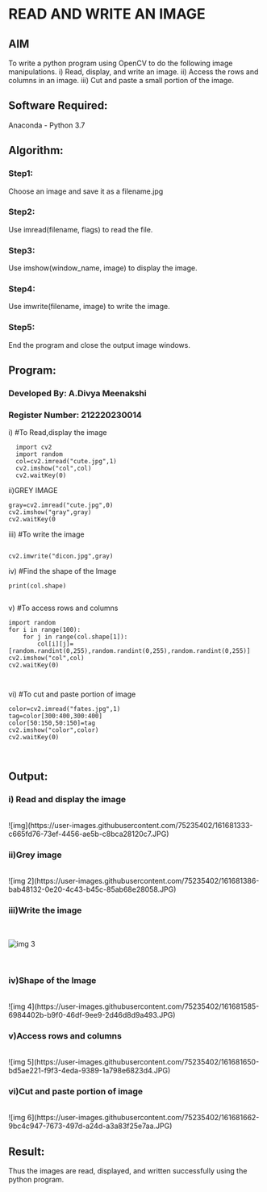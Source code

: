 # READ AND WRITE AN IMAGE
## AIM
To write a python program using OpenCV to do the following image manipulations.
i) Read, display, and write an image.
ii) Access the rows and columns in an image.
iii) Cut and paste a small portion of the image.

## Software Required:
Anaconda - Python 3.7
## Algorithm:
### Step1:
Choose an image and save it as a filename.jpg
### Step2:
Use imread(filename, flags) to read the file.
### Step3:
Use imshow(window_name, image) to display the image.
### Step4:
Use imwrite(filename, image) to write the image.
### Step5:
End the program and close the output image windows.
## Program:
### Developed By: A.Divya Meenakshi
### Register Number: 212220230014
i) #To Read,display the image
```
  import cv2
  import random
  col=cv2.imread("cute.jpg",1)
  cv2.imshow("col",col)
  cv2.waitKey(0)

```
ii)GREY IMAGE
```
gray=cv2.imread("cute.jpg",0)
cv2.imshow("gray",gray)
cv2.waitKey(0
```
iii) #To write the image
```

cv2.imwrite("dicon.jpg",gray)

```
iv) #Find the shape of the Image
```
print(col.shape)


```
v) #To access rows and columns

```
import random
for i in range(100):
    for j in range(col.shape[1]):
        col[i][j]=[random.randint(0,255),random.randint(0,255),random.randint(0,255)]
cv2.imshow("col",col)
cv2.waitKey(0)



```
vi) #To cut and paste portion of image
```
color=cv2.imread("fates.jpg",1)
tag=color[300:400,300:400]
color[50:150,50:150]=tag
cv2.imshow("color",color)
cv2.waitKey(0)



```

## Output:

### i) Read and display the image

<br>
![img](https://user-images.githubusercontent.com/75235402/161681333-c665fd76-73ef-4456-ae5b-c8bca28120c7.JPG)

<br>

### ii)Grey image

<br>
![img 2](https://user-images.githubusercontent.com/75235402/161681386-bab48132-0e20-4c43-b45c-85ab68e28058.JPG)

<br>

### iii)Write the image

<br>

![img 3](https://user-images.githubusercontent.com/75235402/161681559-57e14292-0852-4832-8fc6-2330f16fd441.JPG)


<br>

### iv)Shape of the Image

<br>
![img 4](https://user-images.githubusercontent.com/75235402/161681585-6984402b-b9f0-46df-9ee9-2d46d8d9a493.JPG)


<br>

### v)Access rows and columns
<br>
![img 5](https://user-images.githubusercontent.com/75235402/161681650-bd5ae221-f9f3-4eda-9389-1a798e6823d4.JPG)


<br>

### vi)Cut and paste portion of image
<br>
![img 6](https://user-images.githubusercontent.com/75235402/161681662-9bc4c947-7673-497d-a24d-a3a83f25e7aa.JPG)


<br>

## Result:
Thus the images are read, displayed, and written successfully using the python program.


